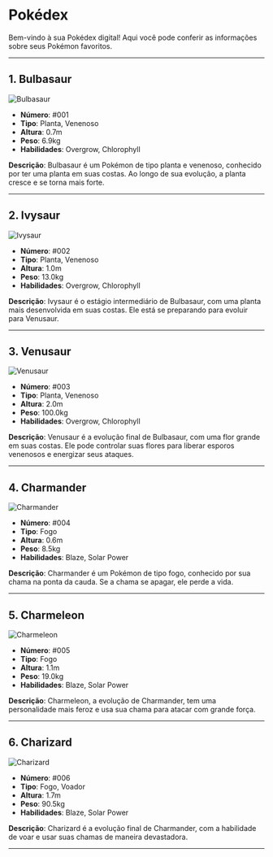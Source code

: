 # Pokédex

Bem-vindo à sua Pokédex digital! Aqui você pode conferir as informações sobre seus Pokémon favoritos.

---

## 1. Bulbasaur
![Bulbasaur](https://raw.githubusercontent.com/PokeAPI/sprites/master/sprites/pokemon/1.png)

- **Número**: #001
- **Tipo**: Planta, Venenoso
- **Altura**: 0.7m
- **Peso**: 6.9kg
- **Habilidades**: Overgrow, Chlorophyll

**Descrição**: Bulbasaur é um Pokémon de tipo planta e venenoso, conhecido por ter uma planta em suas costas. Ao longo de sua evolução, a planta cresce e se torna mais forte.

---

## 2. Ivysaur
![Ivysaur](https://raw.githubusercontent.com/PokeAPI/sprites/master/sprites/pokemon/2.png)

- **Número**: #002
- **Tipo**: Planta, Venenoso
- **Altura**: 1.0m
- **Peso**: 13.0kg
- **Habilidades**: Overgrow, Chlorophyll

**Descrição**: Ivysaur é o estágio intermediário de Bulbasaur, com uma planta mais desenvolvida em suas costas. Ele está se preparando para evoluir para Venusaur.

---

## 3. Venusaur
![Venusaur](https://raw.githubusercontent.com/PokeAPI/sprites/master/sprites/pokemon/3.png)

- **Número**: #003
- **Tipo**: Planta, Venenoso
- **Altura**: 2.0m
- **Peso**: 100.0kg
- **Habilidades**: Overgrow, Chlorophyll

**Descrição**: Venusaur é a evolução final de Bulbasaur, com uma flor grande em suas costas. Ele pode controlar suas flores para liberar esporos venenosos e energizar seus ataques.

---

## 4. Charmander
![Charmander](https://raw.githubusercontent.com/PokeAPI/sprites/master/sprites/pokemon/4.png)

- **Número**: #004
- **Tipo**: Fogo
- **Altura**: 0.6m
- **Peso**: 8.5kg
- **Habilidades**: Blaze, Solar Power

**Descrição**: Charmander é um Pokémon de tipo fogo, conhecido por sua chama na ponta da cauda. Se a chama se apagar, ele perde a vida.

---

## 5. Charmeleon
![Charmeleon](https://raw.githubusercontent.com/PokeAPI/sprites/master/sprites/pokemon/5.png)

- **Número**: #005
- **Tipo**: Fogo
- **Altura**: 1.1m
- **Peso**: 19.0kg
- **Habilidades**: Blaze, Solar Power

**Descrição**: Charmeleon, a evolução de Charmander, tem uma personalidade mais feroz e usa sua chama para atacar com grande força.

---

## 6. Charizard
![Charizard](https://raw.githubusercontent.com/PokeAPI/sprites/master/sprites/pokemon/6.png)

- **Número**: #006
- **Tipo**: Fogo, Voador
- **Altura**: 1.7m
- **Peso**: 90.5kg
- **Habilidades**: Blaze, Solar Power

**Descrição**: Charizard é a evolução final de Charmander, com a habilidade de voar e usar suas chamas de maneira devastadora.

---
